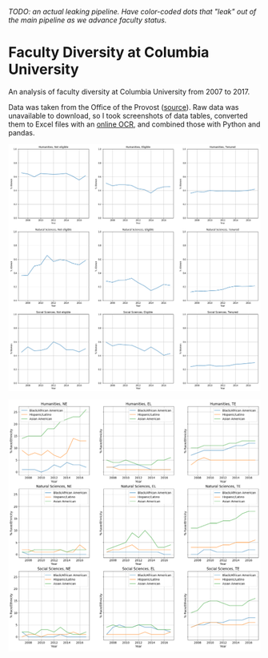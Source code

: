 _TODO: an actual leaking pipeline. Have color-coded dots that "leak" out of the main pipeline as we advance faculty status._

# Faculty Diversity at Columbia University

An analysis of faculty diversity at Columbia University from 2007 to 2017.

Data was taken from the Office of the Provost ([source](https://provost.columbia.edu/content/faculty-diversity)). Raw data was unavailable to download, so I took screenshots of data tables, converted them to Excel files with an [online OCR](https://www.onlineocr.net/), and combined those with Python and pandas.

![steps](./img/steps.png)

![race-ethnicity](./img/race-ethnicity.png)

